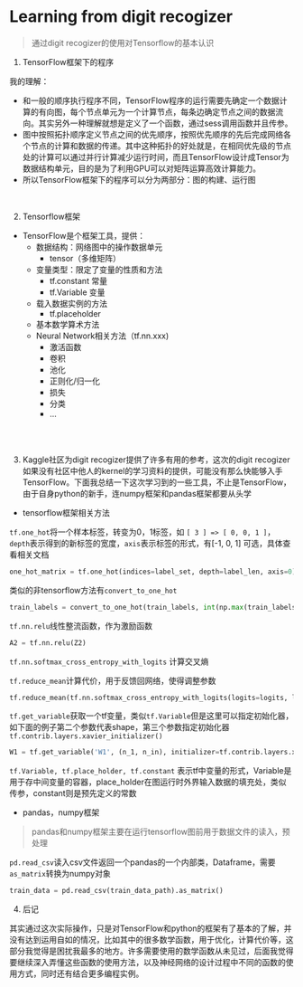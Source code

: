 # Learning from digit recogizer

> 通过digit recogizer的使用对Tensorflow的基本认识

1. TensorFlow框架下的程序

我的理解：

- 和一般的顺序执行程序不同，TensorFlow程序的运行需要先确定一个数据计算的有向图，每个节点单元为一个计算节点，每条边确定节点之间的数据流向。其实另外一种理解就想是定义了一个函数，通过sess调用函数并且传参。
- 图中按照拓扑顺序定义节点之间的优先顺序，按照优先顺序的先后完成网络各个节点的计算和数据的传递。其中这种拓扑的好处就是，在相同优先级的节点处的计算可以通过并行计算减少运行时间，而且TensorFlow设计成Tensor为数据结构单元，目的是为了利用GPU可以对矩阵运算高效计算能力。
- 所以TensorFlow框架下的程序可以分为两部分：图的构建、运行图


<br>

2. Tensorflow框架

- TensorFlow是个框架工具，提供：
  - 数据结构：网络图中的操作数据单元
    - tensor（多维矩阵）
  - 变量类型：限定了变量的性质和方法
    - tf.constant 常量
    - tf.Variable 变量
  - 载入数据实例的方法
    - tf.placeholder
  - 基本数学算术方法
  - Neural Network相关方法（tf.nn.xxx)
    - 激活函数
    - 卷积
    - 池化
    - 正则化/归一化
    - 损失
    - 分类
    - ...


<br>
​      

3. Kaggle社区为digit recogizer提供了许多有用的参考，这次的digit recogizer如果没有社区中他人的kernel的学习资料的提供，可能没有那么快能够入手TensorFlow。下面我总结一下这次学习到的一些工具，不止是TensorFlow，由于自身python的新手，连numpy框架和pandas框架都要从头学



- tensorflow框架相关方法

`tf.one_hot`将一个样本标签，转变为0，1标签，如 `[ 3 ] => [ 0, 0, 1 ]`，`depth`表示得到的新标签的宽度，`axis`表示标签的形式，有[-1, 0, 1] 可选，具体查看相关文档

```python
one_hot_matrix = tf.one_hot(indices=label_set, depth=label_len, axis=0)
```

类似的非tensorflow方法有`convert_to_one_hot`

 ```python
 train_labels = convert_to_one_hot(train_labels, int(np.max(train_labels)+1))
 ```



`tf.nn.relu`线性整流函数，作为激励函数

```python
A2 = tf.nn.relu(Z2)
```

`tf.nn.softmax_cross_entropy_with_logits` 计算交叉熵

`tf.reduce_mean`计算代价，用于反馈回网络，使得调整参数

```python
tf.reduce_mean(tf.nn.softmax_cross_entropy_with_logits(logits=logits, labels=labels))
```



`tf.get_variable`获取一个tf变量，类似`tf.Variable`但是这里可以指定初始化器，如下面的例子第二个参数代表shape，第三个参数指定初始化器`tf.contrib.layers.xavier_initializer()` 

```python
W1 = tf.get_variable('W1', (n_1, n_in), initializer=tf.contrib.layers.xavier_initializer())
```

`tf.Variable, tf.place_holder, tf.constant` 表示tf中变量的形式，Variable是用于存中间变量的容器，place_holder在图运行时外界输入数据的填充处，类似传参，constant则是预先定义的常数



- pandas，numpy框架

> pandas和numpy框架主要在运行tensorflow图前用于数据文件的读入，预处理

`pd.read_csv`读入csv文件返回一个pandas的一个内部类，Dataframe，需要`as_matrix`转换为numpy对象

``` python
train_data = pd.read_csv(train_data_path).as_matrix() 
```



4. 后记

其实通过这次实际操作，只是对TensorFlow和python的框架有了基本的了解，并没有达到运用自如的情况，比如其中的很多数学函数，用于优化，计算代价等，这部分我觉得是困扰我最多的地方。许多需要使用的数学函数从未见过，后面我觉得要继续深入弄懂这些函数的使用方法，以及神经网络的设计过程中不同的函数的使用方式，同时还有结合更多编程实例。



